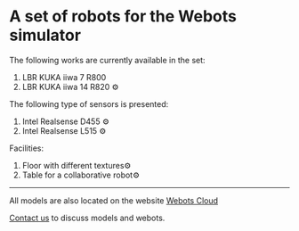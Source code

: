 # A set of robots for the Webots simulator

The following works are currently available in the set:

1. LBR KUKA iiwa 7 R800
2. LBR KUKA iiwa 14 R820 :gear:

The following type of sensors is presented:

1. Intel Realsense D455 :gear:
2. Intel Realsense L515 :gear:

Facilities:

1. Floor with different textures:gear:
2. Table for a collaborative robot:gear:

---
All models are also located on the website [Webots Cloud](https://webots.cloud/proto)

[Contact us](mailto:grabardm@ml-dev.ru) to discuss models and webots.